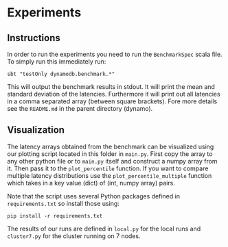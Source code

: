 # Experiments

## Instructions
In order to run the experiments you need to run the `BenchmarkSpec` scala file. To simply run this immediately run:

```sbt "testOnly dynamodb.benchmark.*"```

This will output the benchmark results in stdout. It will print the mean and standard deviation of the latencies. Furthermore it will print out all latencies in a comma separated array (between square brackets). Fore more details see the `README.md` in the parent directory (dynamo).


## Visualization
The latency arrays obtained from the benchmark can be visualized using our plotting script located in this folder in `main.py`. 
First copy the array to any other python file or to `main.py` itself and construct a numpy array from it. 
Then pass it to the `plot_percentile` function. If you want to compare multiple latency distributions use the `plot_percentile_multiple` function which takes in a key value (dict) of (int, numpy array) pairs.

Note that the script uses several Python packages defined in `requirements.txt` so install those using:

```pip install -r requirements.txt```

The results of our runs are defined in `local.py` for the local runs and `cluster7.py` for the cluster running on 7 nodes.

